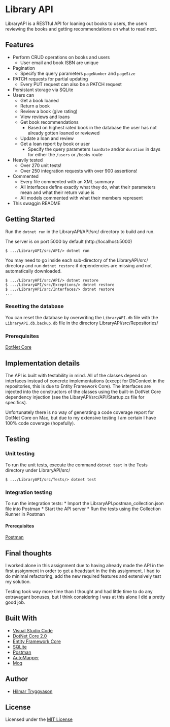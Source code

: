 # Library API

LibraryAPI is a RESTful API for loaning out books to users, the users reviewing the books and getting recommendations on what to read next.

## Features

* Perform CRUD operations on books and users
    * User email and book ISBN are unique
* Pagination
    * Specify the query parameters `pageNumber` and `pageSize`
* PATCH requests for partial updating
    * Every PUT request can also be a PATCH request
* Persistant storage via SQLite
* Users can
    * Get a book loaned
    * Return a book
    * Review a book (give rating)
    * View reviews and loans
    * Get book recommendations
        * Based on highest rated book in the database the user has not already gotten loaned or reviewed
    * Update a loan and review
    * Get a loan report by book or user
        * Specify the query parameters `loanDate` and/or `duration` in days for either the `/users` or `/books` route
* Heavily tested
    * Over 270 unit tests!
    * Over 250 integration requests with over 900 assertions!
* Commented
    * Every file commented with an XML summary
    * All interfaces define exactly what they do, what their parameters mean and what their return value is
    * All models commented with what their members represent
* This swaggin README

## Getting Started

Run the `dotnet run` in the LibraryAPI/API/src/ directory to build and run.

The server is on port 5000 by default (http://localhost:5000)

```
$ .../LibraryAPI/src/API/> dotnet run
```

You may need to go inside each sub-directory of the LibraryAPI/src/ directory and run
`dotnet restore` if dependencies are missing and not automatically downloaded.

```
$ .../LibraryAPI/src/API/> dotnet restore
$ .../LibraryAPI/src/Exceptions/> dotnet restore
$ .../LibraryAPI/src/Interfaces/> dotnet restore
...
```

### Resetting the database

You can reset the database by overwriting the `LibraryAPI.db` file with the `LibraryAPI.db.backup.db` file in the directory LibraryAPI/src/Repositories/

### Prerequisites

[DotNet Core](https://www.microsoft.com/net/core)

## Implementation details

The API is built with testability in mind. All of the classes depend on interfaces instead of concrete implementations (except for DbContext in the repositories, this is due to Entity Framework Core).
The interfaces are injected into the constructors of the classes using the built-in DotNet Core dependency injection (see the LibaryAPI/src/API/Startup.cs file for specifics).

Unfortunately there is no way of generating a code coverage report for DotNet Core on Mac, but due to my extensive testing I am certain I have 100% code coverage (hopefully).

## Testing

### Unit testing

To run the unit tests, execute the command `dotnet test` in the Tests directory under LibraryAPI/src/

```
$ .../LibraryAPI/src/Tests/> dotnet test
```

### Integration testing

To run the integration tests:
    * Import the LibraryAPI.postman_collection.json file into Postman
    * Start the API server
    * Run the tests using the Collection Runner in Postman

#### Prerequisites

[Postman](https://www.getpostman.com/)

## Final thoughts

I worked alone in this assignment due to having already made the API in the first assignment in order to get a headstart in the this assignment. I had to do minimal refactoring, add the new required features and extensively test my solution.

Testing took way more time than I thought and had little time to do any extravagant bonuses, but I think considering I was at this alone I did a pretty good job.

## Built With

* [Visual Studio Code](https://code.visualstudio.com/)
* [DotNet Core 2.0](https://www.microsoft.com/net/core)
* [Entity Framework Core](https://github.com/aspnet/EntityFrameworkCore)
* [SQLite](https://www.sqlite.org/)
* [Postman](https://www.getpostman.com/)
* [AutoMapper](http://automapper.org/)
* [Moq](https://github.com/moq/moq4)

## Author

* [Hilmar Tryggvason](https://github.com/Indexu/)

## License

Licensed under the [MIT License](https://opensource.org/licenses/MIT)
